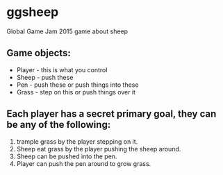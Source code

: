 # ggsheep
Global Game Jam 2015 game about sheep

## Game objects:
- Player - this is what you control
- Sheep - push these
- Pen - push these or push things into these
- Grass - step on this or push things over it

## Each player has a secret primary goal, they can be any of the following:
1. trample grass by the player stepping on it.
2. Sheep eat grass by the player pushing the sheep around.
3. Sheep can be pushed into the pen.
4. Player can push the pen around to grow grass.